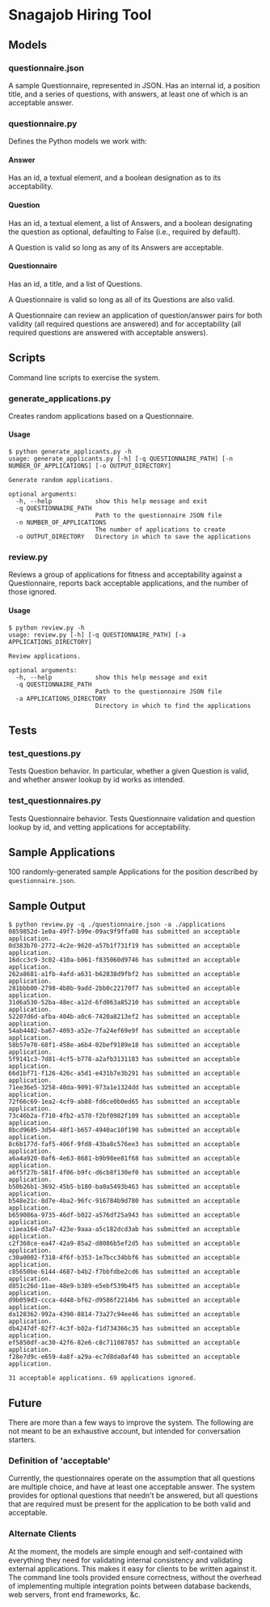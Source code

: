 # Snagajob Hiring Tool

## Models

### questionnaire.json

A sample Questionnaire, represented in JSON. Has an internal id, a
position title, and a series of questions, with answers, at least one
of which is an acceptable answer.

### questionnaire.py

Defines the Python models we work with:

#### Answer

Has an id, a textual element, and a boolean designation as to its
acceptability.

#### Question

Has an id, a textual element, a list of Answers, and a boolean
designating the question as optional, defaulting to False (i.e.,
required by default).

A Question is valid so long as any of its Answers are acceptable.

#### Questionnaire

Has an id, a title, and a list of Questions.

A Questionnaire is valid so long as all of its Questions are also
valid.

A Questionnaire can review an application of question/answer pairs for
both validity (all required questions are answered) and for
acceptability (all required questions are answered with acceptable
answers).

## Scripts

Command line scripts to exercise the system.

### generate_applications.py

Creates random applications based on a Questionnaire.

#### Usage

```
$ python generate_applicants.py -h
usage: generate_applicants.py [-h] [-q QUESTIONNAIRE_PATH] [-n NUMBER_OF_APPLICATIONS] [-o OUTPUT_DIRECTORY]

Generate random applications.

optional arguments:
  -h, --help            show this help message and exit
  -q QUESTIONNAIRE_PATH
                        Path to the questionnaire JSON file
  -n NUMBER_OF_APPLICATIONS
                        The number of applications to create
  -o OUTPUT_DIRECTORY   Directory in which to save the applications
```

### review.py

Reviews a group of applications for fitness and acceptability against
a Questionnaire, reports back acceptable applications, and the number
of those ignored.

#### Usage

```
$ python review.py -h
usage: review.py [-h] [-q QUESTIONNAIRE_PATH] [-a APPLICATIONS_DIRECTORY]

Review applications.

optional arguments:
  -h, --help            show this help message and exit
  -q QUESTIONNAIRE_PATH
                        Path to the questionnaire JSON file
  -a APPLICATIONS_DIRECTORY
                        Directory in which to find the applications
```

## Tests

### test_questions.py

Tests Question behavior. In particular, whether a given Question is
valid, and whether answer lookup by id works as intended.

### test_questionnaires.py

Tests Questionnaire behavior. Tests Questionnaire validation and
question lookup by id, and vetting applications for acceptability.

## Sample Applications

100 randomly-generated sample Applications for the position described
by `questionnaire.json`.

## Sample Output

```
$ python review.py -q ./questionnaire.json -a ./applications
0859852d-1e0a-49f7-b99e-09ac9f9ffa08 has submitted an acceptable application.
0d383b70-2772-4c2e-9620-a57b1f731f19 has submitted an acceptable application.
16dcc3c9-3c02-410a-b061-f835060d9746 has submitted an acceptable application.
262a8681-a1fb-4afd-a631-b62838d9fbf2 has submitted an acceptable application.
281bbb00-2798-4b8b-9add-2bb0c22170f7 has submitted an acceptable application.
31d6a530-52ba-48ec-a12d-6fd063a85210 has submitted an acceptable application.
52207d6d-afba-404b-a0c6-7420a8213ef2 has submitted an acceptable application.
54ab4482-ba67-4093-a52e-7fa24ef69e9f has submitted an acceptable application.
58b57e70-68f1-458e-a6b4-02bef9189e18 has submitted an acceptable application.
5f9141c3-7d81-4cf5-b778-a2afb3131183 has submitted an acceptable application.
66d1bf71-f126-426c-a5d1-e431b7e3b291 has submitted an acceptable application.
71ee36e5-3258-40da-9091-973a1e1324dd has submitted an acceptable application.
72f66c69-1ea2-4cf9-ab88-fd6ce0b0ed65 has submitted an acceptable application.
73c46b2a-f710-4fb2-a570-f2bf0982f109 has submitted an acceptable application.
8bcd9685-3d54-48f1-b657-4940ac10f190 has submitted an acceptable application.
8c6b177d-faf5-406f-9fd8-43ba8c576ee3 has submitted an acceptable application.
a6a4a920-0af6-4e63-8681-b9b98ee81f68 has submitted an acceptable application.
a6f5f27b-581f-4f06-b9fc-d6cb8f130ef0 has submitted an acceptable application.
b50b26b1-3692-45b5-b180-ba0a5493b463 has submitted an acceptable application.
b548e21c-8d7e-4ba2-96fc-916784b9d780 has submitted an acceptable application.
b659086a-9735-46df-b022-a576df25a943 has submitted an acceptable application.
c1aea164-d3a7-423e-9aaa-a5c182dcd3ab has submitted an acceptable application.
c2f368ce-ea47-42a9-85a2-d8086b5ef2d5 has submitted an acceptable application.
c30a0002-f318-4f6f-b353-1e7bcc34bbf6 has submitted an acceptable application.
c85650be-6144-4687-b4b2-f7bbfdbe2cd6 has submitted an acceptable application.
d851c26d-11ae-48e9-b389-e5ebf539b4f5 has submitted an acceptable application.
d9b059d3-ccca-4d48-bf62-d9586f2214b6 has submitted an acceptable application.
da128362-992a-4390-8814-73a27c94ee46 has submitted an acceptable application.
db4247df-82f7-4c3f-b02a-f1d734366c35 has submitted an acceptable application.
ef5850df-ac30-42f6-82e6-c8c711087857 has submitted an acceptable application.
f28e7d9c-e659-4a8f-a29a-ec7d8da0af40 has submitted an acceptable application.

31 acceptable applications. 69 applications ignored.
```

## Future

There are more than a few ways to improve the system. The following
are not meant to be an exhaustive account, but intended for
conversation starters.

### Definition of 'acceptable'

Currently, the questionnaires operate on the assumption that all
questions are multiple choice, and have at least one acceptable
answer. The system provides for optional questions that needn't be
answered, but all questions that are required must be present for the
application to be both valid and acceptable.

### Alternate Clients

At the moment, the models are simple enough and self-contained with
everything they need for validating internal consistency and
validating external applications. This makes it easy for clients to be
written against it. The command line tools provided ensure
correctness, without the overhead of implementing multiple integration
points between database backends, web servers, front end frameworks,
&c.
